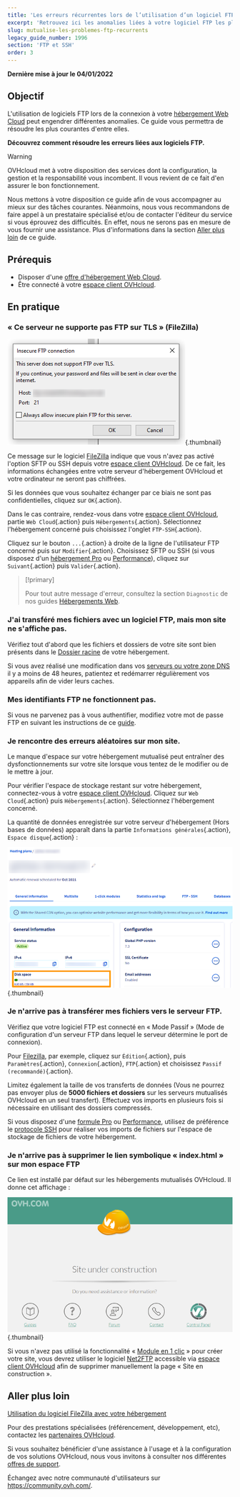 ```yaml
---
title: 'Les erreurs récurrentes lors de l’utilisation d’un logiciel FTP'
excerpt: 'Retrouvez ici les anomalies liées à votre logiciel FTP les plus fréquentes'
slug: mutualise-les-problemes-ftp-recurrents
legacy_guide_number: 1996
section: 'FTP et SSH'
order: 3
---
```


**Dernière mise à jour le 04/01/2022**

## Objectif

L'utilisation de logiciels FTP lors de la connexion à votre [hébergement Web Cloud](https://www.ovhcloud.com/fr/web-hosting/) peut engendrer différentes anomalies. Ce guide vous permettra de résoudre les plus courantes d'entre elles.

**Découvrez comment résoudre les erreurs liées aux logiciels FTP.**

> [!warning]
>
> OVHcloud met à votre disposition des services dont la configuration, la gestion et la responsabilité vous incombent. Il vous revient de ce fait d'en assurer le bon fonctionnement.
>
> Nous mettons à votre disposition ce guide afin de vous accompagner au mieux sur des tâches courantes. Néanmoins, nous vous recommandons de faire appel à un prestataire spécialisé et/ou de contacter l'éditeur du service si vous éprouvez des difficultés. En effet, nous ne serons pas en mesure de vous fournir une assistance. Plus d'informations dans la section [Aller plus loin](#aller-plus-loin) de ce guide.
>

## Prérequis

- Disposer d'une [offre d'hébergement Web Cloud](https://www.ovhcloud.com/fr/web-hosting/).
- Être connecté à votre [espace client OVHcloud](https://www.ovh.com/auth/?action=gotomanager&from=https://www.ovh.com/fr/&ovhSubsidiary=fr).

## En pratique

### « Ce serveur ne supporte pas FTP sur TLS » (FileZilla)

![filezilla_error](images/filezilla_error.png){.thumbnail}

Ce message sur le logiciel [FileZilla](https://docs.ovh.com/fr/hosting/mutualise-guide-utilisation-filezilla/) indique que vous n'avez pas activé l'option SFTP ou SSH depuis votre [espace client OVHcloud](https://www.ovh.com/auth/?action=gotomanager&from=https://www.ovh.com/fr/&ovhSubsidiary=fr). De ce fait, les informations échangées entre votre serveur d'hébergement OVHcloud et votre ordinateur ne seront pas chiffrées.

Si les données que vous souhaitez échanger par ce biais ne sont pas confidentielles, cliquez sur `OK`{.action}.

Dans le cas contraire, rendez-vous dans votre [espace client OVHcloud](https://www.ovh.com/auth/?action=gotomanager&from=https://www.ovh.com/fr/&ovhSubsidiary=fr), partie `Web Cloud`{.action} puis `Hébergements`{.action}. Sélectionnez l'hébergement concerné puis choisissez l'onglet `FTP-SSH`{.action}.

Cliquez sur le bouton `...`{.action} à droite de la ligne de l'utilisateur FTP concerné puis sur `Modifier`{.action}. Choisissez SFTP ou SSH (si vous disposez d'un [hébergement Pro](https://www.ovh.com/fr/hebergement-web/hebergement-pro.xml) ou [Performance](https://www.ovh.com/fr/hebergement-web/hebergement-performance.xml)), cliquez sur `Suivant`{.action} puis `Valider`{.action}.

> [!primary]
>
> Pour tout autre message d'erreur, consultez la section `Diagnostic` de nos guides [Hébergements Web](../).
>

### J'ai transféré mes fichiers avec un logiciel FTP, mais mon site ne s'affiche pas.

Vérifiez tout d'abord que les fichiers et dossiers de votre site sont bien présents dans le [Dossier racine](https://docs.ovh.com/fr/hosting/mettre-mon-site-en-ligne/#3-telecharger-les-fichiers-sur-lespace-de-stockage) de votre hébergement.

Si vous avez réalisé une modification dans vos [serveurs ou votre zone DNS](https://docs.ovh.com/fr/domains/editer-ma-zone-dns/#comprendre-la-notion-de-dns) il y a moins de 48 heures, patientez et redémarrer régulièrement vos appareils afin de vider leurs caches.

### Mes identifiants FTP ne fonctionnent pas.

Si vous ne parvenez pas à vous authentifier, modifiez votre mot de passe FTP en suivant les instructions de ce [guide](https://docs.ovh.com/fr/hosting/modifier-mot-de-passe-utilisateur-ftp/).

### Je rencontre des erreurs aléatoires sur mon site.

Le manque d'espace sur votre hébergement mutualisé peut entraîner des dysfonctionnements sur votre site lorsque vous tentez de le modifier ou de le mettre à jour.

Pour vérifier l'espace de stockage restant sur votre hébergement, connectez-vous à votre [espace client OVHcloud](https://www.ovh.com/auth/?action=gotomanager&from=https://www.ovh.com/fr/&ovhSubsidiary=fr). Cliquez sur `Web Cloud`{.action} puis `Hébergements`{.action}. Sélectionnez l'hébergement concerné.

La quantité de données enregistrée sur votre serveur d'hébergement (Hors bases de données) apparaît dans la partie `Informations générales`{.action}, `Espace disque`{.action} :

![disk_space](images/disk_space.png){.thumbnail}

### Je n'arrive pas à transférer mes fichiers vers le serveur FTP.

Vérifiez que votre logiciel FTP est connecté en « Mode Passif » (Mode de configuration d'un serveur FTP dans lequel le serveur détermine le port de connexion).

Pour [Filezilla](https://docs.ovh.com/fr/hosting/mutualise-guide-utilisation-filezilla/), par exemple, cliquez sur `Édition`{.action}, puis `Paramètres`{.action}, `Connexion`{.action}, `FTP`{.action} et choisissez `Passif (recommandé)`{.action}.

Limitez également la taille de vos transferts de données (Vous ne pourrez pas envoyer plus de **5000 fichiers et dossiers** sur les serveurs mutualisés OVHcloud en un seul transfert). Effectuez vos imports en plusieurs fois si nécessaire en utilisant des dossiers compressés.

Si vous disposez d'une [formule Pro](https://www.ovhcloud.com/fr/web-hosting/professional-offer/) ou [Performance](https://www.ovhcloud.com/fr/web-hosting/performance-offer/), utilisez de préférence le [protocole SSH](https://docs.ovh.com/fr/hosting/mutualise-le-ssh-sur-les-hebergements-mutualises/) pour réaliser vos imports de fichiers sur l'espace de stockage de fichiers de votre hébergement.

### Je n'arrive pas à supprimer le lien symbolique « index.html » sur mon espace FTP

Ce lien est installé par défaut sur les hébergements mutualisés OVHcloud. Il donne cet affichage :

![site_under_construction](images/site_under_construction.png){.thumbnail}

Si vous n'avez pas utilisé la fonctionnalité « [Module en 1 clic](https://docs.ovh.com/fr/hosting/modules-en-1-clic/) » pour créer votre site, vous devrez utiliser le logiciel [Net2FTP](https://docs.ovh.com/fr/hosting/connexion-espace-stockage-ftp-hebergement-web/#1-connexion-via-le-ftp-explorer) accessible via [espace client OVHcloud](https://www.ovh.com/auth/?action=gotomanager&from=https://www.ovh.com/fr/&ovhSubsidiary=fr) afin de supprimer manuellement la page « Site en construction ».

## Aller plus loin <a name="aller-plus-loin"></a>

[Utilisation du logiciel FileZilla avec votre hébergement](https://docs.ovh.com/fr/hosting/mutualise-guide-utilisation-filezilla/)

Pour des prestations spécialisées (référencement, développement, etc), contactez les [partenaires OVHcloud](https://partner.ovhcloud.com/fr/).

Si vous souhaitez bénéficier d'une assistance à l'usage et à la configuration de vos solutions OVHcloud, nous vous invitons à consulter nos différentes [offres de support](https://www.ovhcloud.com/fr/support-levels/).

Échangez avec notre communauté d'utilisateurs sur <https://community.ovh.com/>.